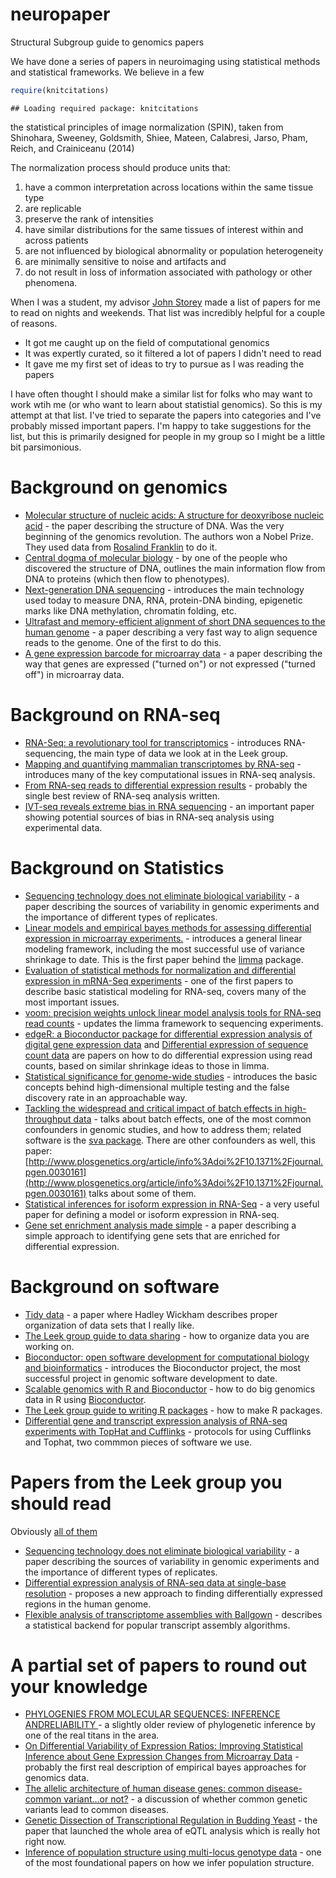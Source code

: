 neuropaper
==========

Structural Subgroup guide to genomics papers

We have done a series of papers in neuroimaging using statistical methods and statistical frameworks.  We believe in a few 

```r
require(knitcitations)
```

```
## Loading required package: knitcitations
```

the statistical principles of image normalization (SPIN), taken from Shinohara, Sweeney, Goldsmith, Shiee, Mateen, Calabresi, Jarso, Pham, Reich, and Crainiceanu (2014)

The normalization process should produce units that:

1. have a common interpretation across locations within the same tissue type
2. are replicable
3. preserve the rank of intensities
4. have similar distributions for the same tissues of interest within and across patients
5. are not influenced by biological abnormality or population heterogeneity
6. are minimally sensitive to noise and artifacts and
7. do not result in loss of information associated with pathology or other phenomena.

When I was a student, my advisor [John Storey](http://www.genomine.org/) made a list of papers for me to read on nights and weekends. That list was incredibly helpful for a couple of reasons. 

* It got me caught up on the field of computational genomics
* It was expertly curated, so it filtered a lot of papers I didn't need to read
* It gave me my first set of ideas to try to pursue as I was reading the papers

I have often thought I should make a similar list for folks who may want to work wtih me (or who want to learn about statistial genomics). So this is my attempt at that list. I've tried to separate the papers into categories and I've probably missed important papers. I'm happy to take suggestions for the list, but this is primarily designed for people in my group so I might be a little bit parsimonious. 



Background on genomics
=====================

* [Molecular structure of nucleic acids: A structure for deoxyribose nucleic acid](http://www.nature.com/scitable/content/molecular-structure-of-nucleic-acids-a-structure-13997975) - the paper describing the structure of DNA. Was the very beginning of the genomics revolution. The authors won a Nobel Prize. They used data from [Rosalind Franklin](http://www.goodreads.com/book/show/326851.Rosalind_Franklin) to do it. 
* [Central dogma of molecular biology](http://www.nature.com/nature/focus/crick/pdf/crick227.pdf) - by one of the people who discovered the structure of DNA, outlines the main information flow from DNA to proteins (which then flow to phenotypes). 
* [Next-generation DNA sequencing](http://www.nature.com/nbt/journal/v26/n10/full/nbt1486.html) - introduces the main technology used today to measure DNA, RNA, protein-DNA binding, epigenetic marks like DNA methylation, chromatin folding, etc. 
* [Ultrafast and memory-efficient alignment of short DNA sequences to the human genome](http://genomebiology.com/2009/10/3/r25) - a paper describing a very fast way to align sequence reads to the genome. One of the first to do this. 
* [A gene expression barcode for microarray data](http://www.ncbi.nlm.nih.gov/pmc/articles/PMC3154617/) - a paper describing the way that genes are expressed ("turned on") or not expressed ("turned off") in microarray data. 

Background on RNA-seq
======================

* [RNA-Seq: a revolutionary tool for transcriptomics](http://www.nature.com/nrg/journal/v10/n1/full/nrg2484.html) - introduces RNA-sequencing, the main type of data we look at in the Leek group. 
* [Mapping and quantifying mammalian transcriptomes by RNA-seq](http://www.nature.com/nmeth/journal/v5/n7/abs/nmeth.1226.html) - introduces many of the key computational issues in RNA-seq analysis. 
* [From RNA-seq reads to differential expression results](http://genomebiology.com/2010/11/12/220) - probably the single best review of RNA-seq analysis written. 
* [IVT-seq reveals extreme bias in RNA sequencing](http://genomebiology.com/2014/15/6/R86) - an important paper showing potential sources of bias in RNA-seq analysis using experimental data. 





Background on Statistics
=========================

* [Sequencing technology does not eliminate biological variability](http://biostat.jhsph.edu/~jleek/papers/seqvar.pdf) - a paper describing the sources of variability in genomic experiments and the importance of different types of replicates.
* [Linear models and empirical bayes methods for assessing differential expression in microarray experiments.](http://www.ncbi.nlm.nih.gov/pubmed/16646809) - introduces a general linear modeling framework, including the most successful use of variance shrinkage to date. This is the first paper behind the [limma](http://www.bioconductor.org/packages/release/bioc/html/limma.html) package. 
* [Evaluation of statistical methods for normalization and differential expression in mRNA-Seq experiments](http://www.biomedcentral.com/1471-2105/11/94) - one of the first papers to describe basic statistical modeling for RNA-seq, covers many of the most important issues. 
* [voom: precision weights unlock linear model analysis tools for RNA-seq read counts](http://genomebiology.com/2014/15/2/R29) - updates the limma framework to sequencing experiments.
* [edgeR: a Bioconductor package for differential expression analysis of digital gene expression data](http://www.ncbi.nlm.nih.gov/pmc/articles/PMC2796818/) and [Differential expression of sequence count data](http://www.biomedcentral.com/content/pdf/gb-2010-11-10-r106.pdf) are papers on how to do differential expression using read counts, based on similar shrinkage ideas to those in limma. 
* [Statistical significance for genome-wide studies](http://www.pnas.org/content/100/16/9440.abstract) - introduces the basic concepts behind high-dimensional multiple testing and the false discovery rate in an approachable way. 
* [Tackling the widespread and critical impact of batch effects in high-throughput data](http://www.nature.com/nrg/journal/v11/n10/full/nrg2825.html) - talks about batch effects, one of the most common confounders in genomic studies, and how to address them; related software is the [sva package](http://www.bioconductor.org/packages/release/bioc/html/sva.html). There are other confounders as well, this paper: [http://www.plosgenetics.org/article/info%3Adoi%2F10.1371%2Fjournal.pgen.0030161](http://www.plosgenetics.org/article/info%3Adoi%2F10.1371%2Fjournal.pgen.0030161) talks about some of them. 
* [Statistical inferences for isoform expression in RNA-Seq](http://bioinformatics.oxfordjournals.org/content/25/8/1026.full.pdf) - a very useful paper for defining a model or isoform expression in RNA-seq. 
* [Gene set enrichment analysis made simple](http://www.ncbi.nlm.nih.gov/pubmed/20048385) - a paper describing a simple approach to identifying gene sets that are enriched for differential expression. 


Background on software
=====================

* [Tidy data](http://vita.had.co.nz/papers/tidy-data.pdf) - a paper where Hadley Wickham describes proper organization of data sets that I really like. 
* [The Leek group guide to data sharing](https://github.com/jtleek/datasharing) - how to organize data you are working on. 
* [Bioconductor: open software development for computational biology and bioinformatics](http://genomebiology.com/content/5/10/R80) - introduces the Bioconductor project, the most successful project in genomic software development to date. 
* [Scalable genomics with R and Bioconductor](http://arxiv.org/pdf/1409.2864v1.pdf) - how to do big genomics data in R using [Bioconductor](http://bioconductor.org/). 
* [The Leek group guide to writing R packages](https://github.com/jtleek/rpackages) - how to make R packages. 
* [Differential gene and transcript expression analysis of RNA-seq experiments with TopHat and Cufflinks](http://www.nature.com/nprot/journal/v7/n3/abs/nprot.2012.016.html) - protocols for using Cufflinks and Tophat, two commmon pieces of software we use. 

Papers from the Leek group you should read
=====================

Obviously [all of them](http://jtleek.com/papers/)

* [Sequencing technology does not eliminate biological variability](http://biostat.jhsph.edu/~jleek/papers/seqvar.pdf) - a paper describing the sources of variability in genomic experiments and the importance of different types of replicates.
* [Differential expression analysis of RNA-seq data at single-base resolution](http://biostatistics.oxfordjournals.org/content/early/2014/01/06/biostatistics.kxt053.short) - proposes a new approach to finding differentially expressed regions in the human genome. 
* [Flexible analysis of transcriptome assemblies with Ballgown](http://biorxiv.org/content/biorxiv/early/2014/09/05/003665.full.pdf) - describes a statistical backend for popular transcript assembly algorithms. 




A partial set of papers to round out your knowledge
=====================

* [PHYLOGENIES FROM MOLECULAR SEQUENCES: INFERENCE ANDRELIABILITY ](http://www.annualreviews.org/doi/pdf/10.1146/annurev.ge.22.120188.002513) - a slightly older review of phylogenetic inference by one of the real titans in the area. 
* [On Differential Variability of Expression Ratios: Improving Statistical Inference about Gene Expression Changes from Microarray Data](http://online.liebertpub.com/doi/abs/10.1089/106652701300099074) - probably the first real description of empirical bayes approaches for genomics data. 
* [The allelic architecture of human disease genes: common disease-common variant...or not?](http://www.ncbi.nlm.nih.gov/pubmed/12351577) - a discussion of whether common genetic variants lead to common diseases. 
* [Genetic Dissection of Transcriptional Regulation in Budding Yeast](http://www.sciencemag.org/content/296/5568/752.short) - the paper that launched the whole area of eQTL analysis which is really hot right now. 
* [Inference of population structure using multi-locus genotype data](http://www.genetics.org/content/155/2/945.full.pdf&embedded=true) - one of the most foundational papers on how we infer population structure. 

